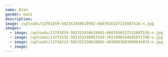 ```yaml
---
name: Alan
gender: male
description:
image: /uploads/13781859-502352436619992-6607656327215087516-n.jpg
images:
  - image: /uploads/13781859-502352436619992-6607656327215087516-n.jpg
  - image: /uploads/13731532-502352399953329-7617998144845871798-n.jpg
  - image: /uploads/13716213-502352336620002-4928803883809644973-n.jpg
  - image:
---
```



